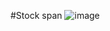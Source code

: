 #Stock span 
![image](https://user-images.githubusercontent.com/80736254/177624098-284018bf-ee0a-4d94-a1d6-5a926d8ff79f.png)
